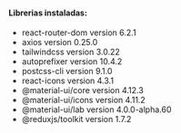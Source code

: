 #### Librerias instaladas:
* react-router-dom version 6.2.1
* axios version 0.25.0
* tailwindcss version 3.0.22
* autoprefixer version 10.4.2
* postcss-cli version 9.1.0
* react-icons version 4.3.1
* @material-ui/core version 4.12.3
* @material-ui/icons version 4.11.2
* @material-ui/lab version 4.0.0-alpha.60
* @reduxjs/toolkit version 1.7.2